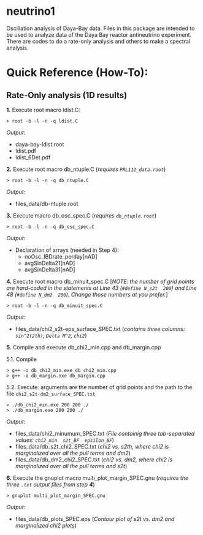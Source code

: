 # neutrino1
Oscillation analysis of Daya-Bay data.
Files in this package are intended to be used to analyze data of the Daya Bay reactor antineutrino experiment. There are codes to do a rate-only analysis and others to make a spectral analysis.

# Quick Reference (How-To):
## Rate-Only analysis (1D results)

**1.** Execute root macro ldist.C:

    > root -b -l -n -q ldist.C

_Output_:  
- daya-bay-ldist.root
- ldist.pdf
- ldist_6Det.pdf

**2.** Execute root macro db_ntuple.C (_requires `PRL112_data.root`_)

    > root -b -l -n -q db_ntuple.C

_Output_:  
- files_data/db-ntuple.root

**3.** Execute macro db_osc_spec.C (_requires `db_ntuple.root`_)

    > root -b -l -n -q db_osc_spec.C

_Output_:
- Declaration of arrays (needed in Step 4): 
    - noOsc_IBDrate_perday[nAD] 
    - avgSinDelta21[nAD] 
    - avgSinDelta31[nAD] 

**4.** Execute root macro db_minuit_spec.C [_NOTE: the number of grid points are hard-coded in the statements at Line 43 (`#define N_s2t  200`) and Line 48 (`#define N_dm2  200`). Change those numbers at you prefer._]

    > root -b -l -n -q db_minuit_spec.C

_Output_:  
- files_data/chi2_s2t-eps_surface_SPEC.txt (_contains three columns: `sin^2(2th)`, `Delta M^2`, `chi2`_)

**5.** Compile and execute db_chi2_min.cpp and db_margin.cpp

5.1. Compile

    > g++ -o db_chi2_min.exe db_chi2_min.cpp
    > g++ -o db_margin.exe db_margin.cpp

5.2. Execute: arguments are the number of grid points and the path to the file `chi2_s2t-dm2_surface_SPEC.txt`

    > ./db_chi2_min.exe 200 200 ./
    > ./db_margin.exe 200 200 ./

_Output_:
- files_data/chi2_minumum_SPEC.txt (_File containig three tab-separated values: `chi2_min  s2t_BF  epsilon_BF`_)
- files_data/db_s2t_chi2_SPEC.txt (_chi2 vs. s2th, where chi2 is marginalized over all the pull terms and dm2_)
- files_data/db_dm2_chi2_SPEC.txt (_chi2 vs. dm2, where chi2 is marginalized over all the pull terms and s2t_)

**6.** Execute the gnuplot macro multi_plot_margin_SPEC.gnu (_requires the three `.txt` output files from step **4**_)

    > gnuplot multi_plot_margin_SPEC.gnu

_Output_:  
- files_data/db_plots_SPEC.eps (_Contour plot of s2t vs. dm2 and marginalized chi2 plots_)
